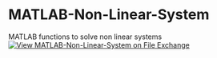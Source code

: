 # MATLAB-Non-Linear-System
MATLAB functions to solve non linear systems
[![View MATLAB-Non-Linear-System on File Exchange](https://www.mathworks.com/matlabcentral/images/matlab-file-exchange.svg)](https://in.mathworks.com/matlabcentral/fileexchange/73218-matlab-non-linear-system)

